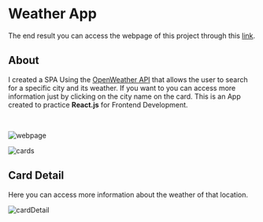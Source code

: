 # Weather App

The end result you can access the webpage of this project through this [link]().

## About

I created a SPA Using the [OpenWeather API](https://openweathermap.org/api) that allows the user to search for a specific city and its weather. If you want to you can access more information just by clicking on the city name on the card. This is an App created to practice **React.js** for Frontend Development.

</br>


![webpage](https://user-images.githubusercontent.com/85038226/133857385-762532ed-d199-4a04-b9ec-eca025bcfe71.png)

![cards](https://user-images.githubusercontent.com/85038226/133857527-60956e4d-57df-4e76-8734-4b4df0ae4d76.png)

## Card Detail
Here you can access more information about the weather of that location.

![cardDetail](https://user-images.githubusercontent.com/85038226/133858002-274e14cc-dc2b-4a46-a102-ae2e607b6cfb.png)



